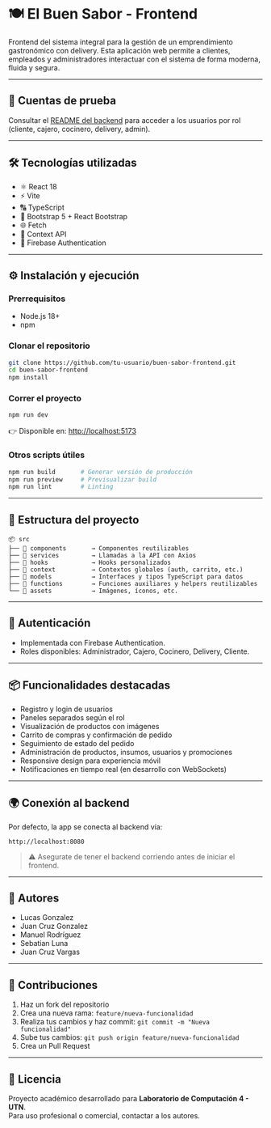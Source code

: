 # 🍽️ El Buen Sabor - Frontend

Frontend del sistema integral para la gestión de un emprendimiento gastronómico con delivery. Esta aplicación web permite a clientes, empleados y administradores interactuar con el sistema de forma moderna, fluida y segura.

---

## 🧪 Cuentas de prueba

Consultar el [README del backend](https://github.com/mn204/BUEN_SABOR_BACKEND) para acceder a los usuarios por rol (cliente, cajero, cocinero, delivery, admin).

---

## 🛠️ Tecnologías utilizadas

- ⚛️ React 18
- ⚡ Vite
- 🔠 TypeScript
- 💅 Bootstrap 5 + React Bootstrap
- 🌐 Fetch
- 🔄 Context API
- 🔐 Firebase Authentication

---

## ⚙️ Instalación y ejecución

### Prerrequisitos

- Node.js 18+
- npm

### Clonar el repositorio

```bash
git clone https://github.com/tu-usuario/buen-sabor-frontend.git
cd buen-sabor-frontend
npm install
```

### Correr el proyecto

```bash
npm run dev
```

👉 Disponible en: [http://localhost:5173](http://localhost:5173)

### Otros scripts útiles

```bash
npm run build       # Generar versión de producción
npm run preview     # Previsualizar build
npm run lint        # Linting
```

---

## 🧩 Estructura del proyecto

```
📦 src
├── 📁 components       → Componentes reutilizables
├── 📁 services         → Llamadas a la API con Axios
├── 📁 hooks            → Hooks personalizados
├── 📁 context          → Contextos globales (auth, carrito, etc.)
├── 📁 models           → Interfaces y tipos TypeScript para datos
├── 📁 functions        → Funciones auxiliares y helpers reutilizables
└── 📁 assets           → Imágenes, íconos, etc.
```

---

## 🔐 Autenticación

- Implementada con Firebase Authentication.
- Roles disponibles: Administrador, Cajero, Cocinero, Delivery, Cliente.

---

## 📦 Funcionalidades destacadas

- Registro y login de usuarios
- Paneles separados según el rol
- Visualización de productos con imágenes
- Carrito de compras y confirmación de pedido
- Seguimiento de estado del pedido
- Administración de productos, insumos, usuarios y promociones
- Responsive design para experiencia móvil
- Notificaciones en tiempo real (en desarrollo con WebSockets)

---

## 🌍 Conexión al backend

Por defecto, la app se conecta al backend vía:

```
http://localhost:8080
```

> ⚠️ Asegurate de tener el backend corriendo antes de iniciar el frontend.

---

## 👥 Autores

- Lucas Gonzalez  
- Juan Cruz Gonzalez  
- Manuel Rodríguez  
- Sebatian Luna  
- Juan Cruz Vargas

---

## 🤝 Contribuciones

1. Haz un fork del repositorio
2. Crea una nueva rama: `feature/nueva-funcionalidad`
3. Realiza tus cambios y haz commit: `git commit -m "Nueva funcionalidad"`
4. Sube tus cambios: `git push origin feature/nueva-funcionalidad`
5. Crea un Pull Request

---

## 📝 Licencia

Proyecto académico desarrollado para **Laboratorio de Computación 4 - UTN**.  
Para uso profesional o comercial, contactar a los autores.
